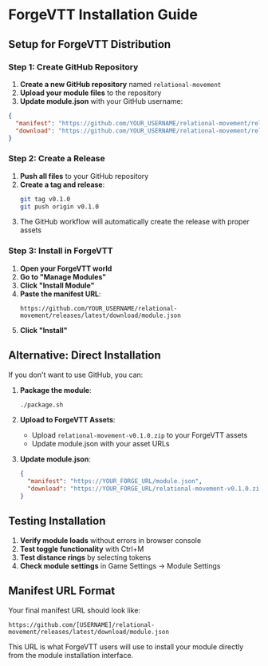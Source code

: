 # ForgeVTT Installation Guide

## Setup for ForgeVTT Distribution

### Step 1: Create GitHub Repository

1. **Create a new GitHub repository** named `relational-movement`
2. **Upload your module files** to the repository
3. **Update module.json** with your GitHub username:

```json
{
  "manifest": "https://github.com/YOUR_USERNAME/relational-movement/releases/latest/download/module.json",
  "download": "https://github.com/YOUR_USERNAME/relational-movement/releases/latest/download/relational-movement-v0.1.0.zip"
}
```

### Step 2: Create a Release

1. **Push all files** to your GitHub repository
2. **Create a tag and release**:
   ```bash
   git tag v0.1.0
   git push origin v0.1.0
   ```
3. The GitHub workflow will automatically create the release with proper assets

### Step 3: Install in ForgeVTT

1. **Open your ForgeVTT world**
2. **Go to "Manage Modules"**
3. **Click "Install Module"**
4. **Paste the manifest URL**:
   ```
   https://github.com/YOUR_USERNAME/relational-movement/releases/latest/download/module.json
   ```
5. **Click "Install"**

## Alternative: Direct Installation

If you don't want to use GitHub, you can:

1. **Package the module**:
   ```bash
   ./package.sh
   ```

2. **Upload to ForgeVTT Assets**:
   - Upload `relational-movement-v0.1.0.zip` to your ForgeVTT assets
   - Update module.json with your asset URLs

3. **Update module.json**:
   ```json
   {
     "manifest": "https://YOUR_FORGE_URL/module.json",
     "download": "https://YOUR_FORGE_URL/relational-movement-v0.1.0.zip"
   }
   ```

## Testing Installation

1. **Verify module loads** without errors in browser console
2. **Test toggle functionality** with Ctrl+M
3. **Test distance rings** by selecting tokens
4. **Check module settings** in Game Settings → Module Settings

## Manifest URL Format

Your final manifest URL should look like:
```
https://github.com/[USERNAME]/relational-movement/releases/latest/download/module.json
```

This URL is what ForgeVTT users will use to install your module directly from the module installation interface.